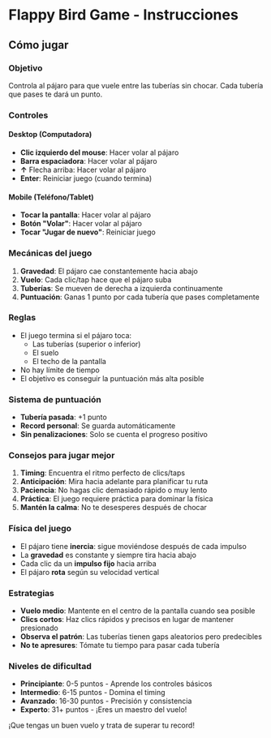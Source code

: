 # Flappy Bird Game - Instrucciones

## Cómo jugar

### Objetivo
Controla al pájaro para que vuele entre las tuberías sin chocar. Cada tubería que pases te dará un punto.

### Controles

#### Desktop (Computadora)
- **Clic izquierdo del mouse**: Hacer volar al pájaro
- **Barra espaciadora**: Hacer volar al pájaro
- **↑** Flecha arriba: Hacer volar al pájaro
- **Enter**: Reiniciar juego (cuando termina)

#### Mobile (Teléfono/Tablet)
- **Tocar la pantalla**: Hacer volar al pájaro
- **Botón "Volar"**: Hacer volar al pájaro
- **Tocar "Jugar de nuevo"**: Reiniciar juego

### Mecánicas del juego
1. **Gravedad**: El pájaro cae constantemente hacia abajo
2. **Vuelo**: Cada clic/tap hace que el pájaro suba
3. **Tuberías**: Se mueven de derecha a izquierda continuamente
4. **Puntuación**: Ganas 1 punto por cada tubería que pases completamente

### Reglas
- El juego termina si el pájaro toca:
  - Las tuberías (superior o inferior)
  - El suelo
  - El techo de la pantalla
- No hay límite de tiempo
- El objetivo es conseguir la puntuación más alta posible

### Sistema de puntuación
- **Tubería pasada**: +1 punto
- **Record personal**: Se guarda automáticamente
- **Sin penalizaciones**: Solo se cuenta el progreso positivo

### Consejos para jugar mejor
1. **Timing**: Encuentra el ritmo perfecto de clics/taps
2. **Anticipación**: Mira hacia adelante para planificar tu ruta
3. **Paciencia**: No hagas clic demasiado rápido o muy lento
4. **Práctica**: El juego requiere práctica para dominar la física
5. **Mantén la calma**: No te desesperes después de chocar

### Física del juego
- El pájaro tiene **inercia**: sigue moviéndose después de cada impulso
- La **gravedad** es constante y siempre tira hacia abajo
- Cada clic da un **impulso fijo** hacia arriba
- El pájaro **rota** según su velocidad vertical

### Estrategias
- **Vuelo medio**: Mantente en el centro de la pantalla cuando sea posible
- **Clics cortos**: Haz clics rápidos y precisos en lugar de mantener presionado
- **Observa el patrón**: Las tuberías tienen gaps aleatorios pero predecibles
- **No te apresures**: Tómate tu tiempo para pasar cada tubería

### Niveles de dificultad
- **Principiante**: 0-5 puntos - Aprende los controles básicos
- **Intermedio**: 6-15 puntos - Domina el timing
- **Avanzado**: 16-30 puntos - Precisión y consistencia
- **Experto**: 31+ puntos - ¡Eres un maestro del vuelo!

¡Que tengas un buen vuelo y trata de superar tu record!